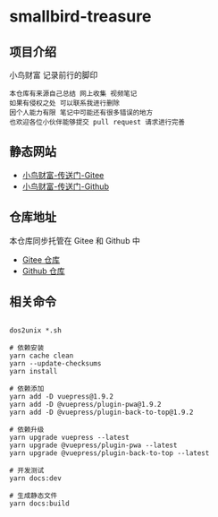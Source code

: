 # smallbird-treasure

## 项目介绍

小鸟财富 记录前行的脚印

```
本仓库有来源自己总结 网上收集 视频笔记
如果有侵权之处 可以联系我进行删除
因个人能力有限 笔记中可能还有很多错误的地方
也欢迎各位小伙伴能够提交 pull request 请求进行完善
```

## 静态网站

- [小鸟财富-传送门-Gitee](https://tishenme.gitee.io/smallbird-treasure-site)
- [小鸟财富-传送门-Github](https://tishenme.github.io/smallbird-treasure-site)

## 仓库地址

本仓库同步托管在 Gitee 和 Github 中

- [Gitee 仓库](https://gitee.com/tishenme/smallbird-treasure)
- [Github 仓库](https://github.com/tishenme/smallbird-treasure)

## 相关命令

```shell

dos2unix *.sh

# 依赖安装
yarn cache clean
yarn --update-checksums
yarn install

# 依赖添加
yarn add -D vuepress@1.9.2
yarn add -D @vuepress/plugin-pwa@1.9.2
yarn add -D @vuepress/plugin-back-to-top@1.9.2

# 依赖升级
yarn upgrade vuepress --latest
yarn upgrade @vuepress/plugin-pwa --latest
yarn upgrade @vuepress/plugin-back-to-top --latest

# 开发测试
yarn docs:dev

# 生成静态文件
yarn docs:build

```
